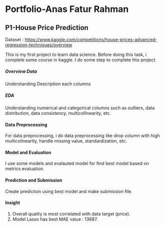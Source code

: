 # Portfolio-Anas Fatur Rahman

## P1-House Price Prediction
Dataset : https://www.kaggle.com/competitions/house-prices-advanced-regression-techniques/overview

This is my first project to learn data science. Before doing this task, i complete some course in kaggle. I do some step to complete this project.
##### Overview Data
Understanding Description each columns
##### EDA
Understanding numerical and categorical columns such as outliers, data distribution, data consistency, multicollinearity, etc.
#### Data Preprocessing
For data preprocessing, i do data preprocessing like drop column with high multicolinearity, handle missing value, standardization, etc.
#### Model and Evaluation
I use some models and evalauted model for find best model based on metrics evaluation.
#### Prediction and Submission
Create prediction using best model and make submission file.

#### Insight
1. Overall quality is most correlated with data target (price).
2. Model Lasso has best MAE value : 13687.
